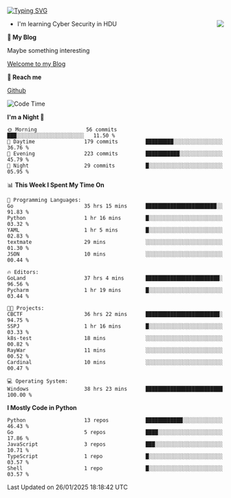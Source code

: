 [![Typing SVG](https://readme-typing-svg.herokuapp.com?font=Fira+Code&pause=1000&random=false&width=450&height=60&lines=Hello+%F0%9F%91%8B%F0%9F%8F%BB;I'm+JBNRZ)](https://git.io/typing-svg)

<a href="#">
  <img align="right" src="https://github-readme-stats.vercel.app/api?username=JBNRZ&show_icons=true&bg_color=15,f2f7fd,E0EAFC" />
</a>

- I'm learning Cyber Security in HDU

 **🌱 My Blog**

Maybe something interesting

[Welcome to my Blog](https://jbnrz.com.cn/)

 **💬 Reach me** 

[Github](https://github.com/JBNRZ)


<!--START_SECTION:waka-->
![Code Time](http://img.shields.io/badge/Code%20Time-879%20hrs%2058%20mins-blue)

**I'm a Night 🦉** 

```text
🌞 Morning                56 commits          ███░░░░░░░░░░░░░░░░░░░░░░   11.50 % 
🌆 Daytime                179 commits         █████████░░░░░░░░░░░░░░░░   36.76 % 
🌃 Evening                223 commits         ███████████░░░░░░░░░░░░░░   45.79 % 
🌙 Night                  29 commits          █░░░░░░░░░░░░░░░░░░░░░░░░   05.95 % 
```


📊 **This Week I Spent My Time On** 

```text
💬 Programming Languages: 
Go                       35 hrs 15 mins      ███████████████████████░░   91.83 % 
Python                   1 hr 16 mins        █░░░░░░░░░░░░░░░░░░░░░░░░   03.32 % 
YAML                     1 hr 5 mins         █░░░░░░░░░░░░░░░░░░░░░░░░   02.83 % 
textmate                 29 mins             ░░░░░░░░░░░░░░░░░░░░░░░░░   01.30 % 
JSON                     10 mins             ░░░░░░░░░░░░░░░░░░░░░░░░░   00.44 % 

🔥 Editors: 
GoLand                   37 hrs 4 mins       ████████████████████████░   96.56 % 
Pycharm                  1 hr 19 mins        █░░░░░░░░░░░░░░░░░░░░░░░░   03.44 % 

🐱‍💻 Projects: 
CBCTF                    36 hrs 22 mins      ████████████████████████░   94.75 % 
SSPJ                     1 hr 16 mins        █░░░░░░░░░░░░░░░░░░░░░░░░   03.33 % 
k8s-test                 18 mins             ░░░░░░░░░░░░░░░░░░░░░░░░░   00.82 % 
RayWar                   11 mins             ░░░░░░░░░░░░░░░░░░░░░░░░░   00.52 % 
Cardinal                 10 mins             ░░░░░░░░░░░░░░░░░░░░░░░░░   00.47 % 

💻 Operating System: 
Windows                  38 hrs 23 mins      █████████████████████████   100.00 % 
```

**I Mostly Code in Python** 

```text
Python                   13 repos            ████████████░░░░░░░░░░░░░   46.43 % 
Go                       5 repos             ████░░░░░░░░░░░░░░░░░░░░░   17.86 % 
JavaScript               3 repos             ███░░░░░░░░░░░░░░░░░░░░░░   10.71 % 
TypeScript               1 repo              █░░░░░░░░░░░░░░░░░░░░░░░░   03.57 % 
Shell                    1 repo              █░░░░░░░░░░░░░░░░░░░░░░░░   03.57 % 
```




 Last Updated on 26/01/2025 18:18:42 UTC
<!--END_SECTION:waka-->
